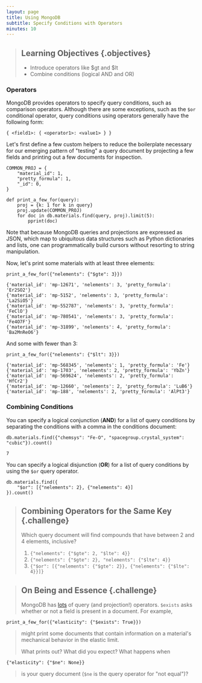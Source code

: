 ```yaml
---
layout: page
title: Using MongoDB
subtitle: Specify Conditions with Operators
minutes: 10
---
```

> ## Learning Objectives {.objectives}
>
> * Introduce operators like $gt and $lt
> * Combine conditions (logical AND and OR)

### Operators

MongoDB provides operators to specify query conditions, such as comparison operators. Although there are some exceptions, such as the `$or` conditional operator, query conditions using operators generally have the following form:

    { <field1>: { <operator1>: <value1> } }

Let's first define a few custom helpers to reduce the boilerplate necessary for our emerging pattern of "testing" a query document by projecting a few fields and printing out a few documents for inspection.

~~~ {.python}
COMMON_PROJ = {
    "material_id": 1,
    "pretty_formula": 1,
    "_id": 0,
}

def print_a_few_for(query):
    proj = {k: 1 for k in query}
    proj.update(COMMON_PROJ)
    for doc in db.materials.find(query, proj).limit(5):
        pprint(doc)
~~~

Note that because MongoDB queries and projections are expressed as JSON, which map to ubiquitous data structures such as Python dictionaries and lists, one can programmatically build cursors without resorting to string manipulation.

Now, let's print some materials with at least three elements:

~~~ {.python}
print_a_few_for({"nelements": {"$gte": 3}})
~~~
~~~ {.output}
{'material_id': 'mp-12671', 'nelements': 3, 'pretty_formula': 'Er2SO2'}
{'material_id': 'mp-5152', 'nelements': 3, 'pretty_formula': 'La2SiO5'}
{'material_id': 'mp-552787', 'nelements': 3, 'pretty_formula': 'FeClO'}
{'material_id': 'mp-780541', 'nelements': 3, 'pretty_formula': 'Fe4O7F'}
{'material_id': 'mp-31899', 'nelements': 4, 'pretty_formula': 'Ba2MnReO6'}
~~~

And some with fewer than 3:

~~~ {.python}
print_a_few_for({"nelements": {"$lt": 3}})
~~~
~~~ {.output}
{'material_id': 'mp-568345', 'nelements': 1, 'pretty_formula': 'Fe'}
{'material_id': 'mp-1703', 'nelements': 2, 'pretty_formula': 'YbZn'}
{'material_id': 'mp-569624', 'nelements': 2, 'pretty_formula': 'HfCr2'}
{'material_id': 'mp-12660', 'nelements': 2, 'pretty_formula': 'LuB6'}
{'material_id': 'mp-188', 'nelements': 2, 'pretty_formula': 'AlPt3'}
~~~

### Combining Conditions

You can specify a logical conjunction (**AND**) for a list of query conditions by separating the conditions with a comma in the conditions document:

~~~ {.python}
db.materials.find({"chemsys": "Fe-O", "spacegroup.crystal_system": "cubic"}).count()
~~~
~~~ {.output}
7
~~~

You can specify a logical disjunction (**OR**) for a list of query conditions by using the `$or` query operator.

~~~ {.python}
db.materials.find({
    "$or": [{"nelements": 2}, {"nelements": 4}]
}).count()
~~~

> ## Combining Operators for the Same Key {.challenge}
>
> Which query document will find compounds that have between 2 and 4 elements, inclusive?
>
> 1. `{"nelements": {"$gte": 2, "$lte": 4}}`
> 2. `{"nelements": {"$gte": 2}, "nelements": {"$lte": 4}}`
> 3. `{"$or": [{"nelements": {"$gte": 2}}, {"nelements": {"$lte": 4}}]}`

> ## On Being and Essence {.challenge}
>
> MongoDB has [lots](https://docs.mongodb.org/manual/reference/operator/query/) of query (and projection!) operators. `$exists` asks whether or not a field is present in a document. For example,
>
~~~ {.python}
print_a_few_for({"elasticity": {"$exists": True}})
~~~
> might print some documents that contain information on a material's mechanical behavior in the elastic limit.
>
> What prints out? What did you expect? What happens when
>
~~~ {.python}
{"elasticity": {"$ne": None}}
~~~
> is your query document (`$ne` is the query operator for "not equal")?


